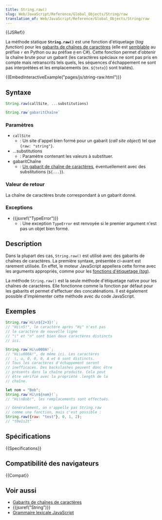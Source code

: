 ```yaml
---
title: String.raw()
slug: Web/JavaScript/Reference/Global_Objects/String/raw
translation_of: Web/JavaScript/Reference/Global_Objects/String/raw
---
```


{{JSRef}}

La méthode statique **`String.raw()`** est une fonction d'étiquetage (_tag function_) pour les [gabarits de chaînes de caractères](/fr/docs/Web/JavaScript/Reference/Littéraux_gabarits#Les_gabarits_étiquetés) (elle est [semblable](https://bugs.chromium.org/p/v8/issues/detail?id=5016) au préfixe `r` en Python ou au préfixe `@` en C#). Cette fonction permet d'obtenir la chaîne brute pour un gabarit (les caractères spéciaux ne sont pas pris en compte mais retranscrits tels quels, les séquences d'échappement ne sont pas interprétées et les emplacements (ex. `${toto}`) sont traités).

{{EmbedInteractiveExample("pages/js/string-raw.html")}}

## Syntaxe

```js
String.raw(callSite, ...substitutions)

String.raw`gabaritChaîne`
```

### Paramètres

- `callSite`
  - : Un site d'appel bien formé pour un gabarit (_call site object_) tel que `{raw: "string"}`.
- ...substitutions
  - : Paramètre contenant les valeurs à substituer.
- gabaritChaîne
  - : [Un gabarit de chaîne de caractères](/fr/docs/Web/JavaScript/Reference/Gabarit_chaînes_caractères), éventuellement avec des substitutions (`${...}`).

### Valeur de retour

La chaîne de caractères brute correspondant à un gabarit donné.

### Exceptions

- {{jsxref("TypeError")}}
  - : Une exception `TypeError` est renvoyée si le premier argument n'est pas un objet bien formé.

## Description

Dans la plupart des cas, `String.raw()` est utilisé avec des gabarits de chaînes de caractères. La première syntaxe, présentée ci-avant est rarement utilisée. En effet, le moteur JavaScript appellera cette forme avec les arguments appropriés, comme pour les [fonctions d'étiquetage (_tag_)](/fr/docs/Web/JavaScript/Reference/Gabarit_chaînes_caractères#Les_gabarits_de_cha.C3.AEnes_.C3.A9tiquett.C3.A9s).

La méthode `String.raw()` est la seule méthode d'étiquetage native pour les chaînes de caractères. Elle fonctionne comme la fonction par défaut pour les gabarits et permet d'effectuer des concaténations. Il est également possible d'implémenter cette méthode avec du code JavaScript.

## Exemples

```js
String.raw`Hi\n${2+3}!`;
// "Hi\n5!", le caractère après "Hi" n'est pas
// le caractère de nouvelle ligne
// "\" et "n" sont bien deux caractères distincts
// ici.

String.raw`Hi\u000A!`;
// "Hi\u000A!", de même ici. Les caractères
//  \, u, 0, 0, 0, A et 6 sont distincts.
// Tous les caractères d'échappement seront
// inefficaces. Des backslashes peuvent donc être
// présents dans la chaîne produite. Cela peut
// être vérifié avec la propriété .length de la
// chaîne.

let nom = "Bob";
String.raw`Hi\n${nom}!`;
// "Hi\nBob!", les remplacements sont effectués.

// Généralement, on n'appelle pas String.raw
// comme une fonction, mais c'est possible :
String.raw({raw: "test"}, 0, 1, 2);
// "t0e1s2t"
```

## Spécifications

{{Specifications}}

## Compatibilité des navigateurs

{{Compat}}

## Voir aussi

- [Gabarits de chaînes de caractères](/fr/docs/Web/JavaScript/Reference/Gabarit_chaînes_caractères)
- {{jsxref("String")}}
- [Grammaire lexicale JavaScript](/fr/docs/Web/JavaScript/Reference/Grammaire_lexicale)
